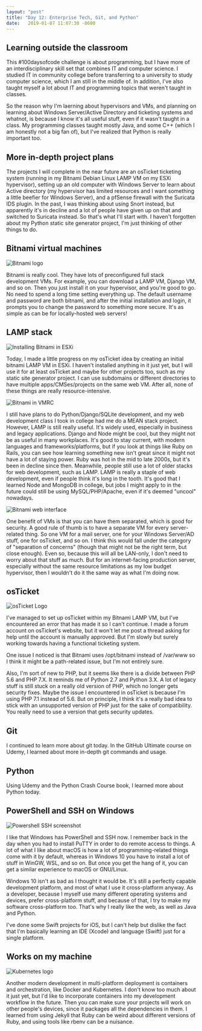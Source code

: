```yaml
---
layout: "post"
title: "Day 12: Enterprise Tech, Git, and Python"
date:   2019-01-07 11:07:30 -0600
---
```


## Learning outside the classroom

This #100daysofcode challenge is about programming, but I have more of an interdisciplinary skill set that combines IT and computer science. I studied IT in community college before transferring to a university to study computer science, which I am still in the middle of. In addition, I've also taught myself a lot about IT and programming topics that weren't taught in classes. 

So the reason why I'm laerning about hypervisors and VMs, and planning on learning about Windows Server/Active Directory and ticketing systems and whatnot, is because I know it's all useful stuff, even if it wasn't taught in a class. My programming classes taught mostly Java, and some C++ (which I am honestly not a big fan of), but I've realized that Python is really important too. 

## More in-depth project plans

The projects I will complete in the near future are an osTicket ticketing system (running in my Bitnami Debian Linux LAMP VM on my ESXi hypervisor), setting up an old computer with Windows Server to learn about Active directory (my hypervisor has limited resources and I want something a little beefier for Windows Server), and a pfSense firewall with the Suricata IDS plugin. In the past, I was thinking about using Snort instead, but apparently it's in decline and a lot of people have given up on that and switched to Suricata instead. So that's what I'll start with. I haven't forgotten about my Python static site generator project, I'm just thinking of other things to do.

## Bitnami virtual machines

![Bitnami logo](/assets/bitnami_logo.png)

Bitnami is really cool. They have lots of preconfigured full stack development VMs. For example, you can download a LAMP VM, Django VM, and so on. Then you just install it on your hypervisor, and you're good to go. No need to spend a long time setting everything up. The default username and password are both bitnami, and after the initial installation and login, it prompts you to change the password to something more secure. It's as simple as can be for locally-hosted web servers!

## LAMP stack

![Installing Bitnami in ESXi](/assets/bitnami_lamp_esxi1.PNG)

Today, I made a little progress on my osTicket idea by creating an initial bitnami LAMP VM in ESXi. I haven't installed anything in it just yet, but I will use it for at least osTicket and maybe for other projects too, such as my static site generator project. I can use subdomains or different directories to have multiple apps/CMSes/projects on the same web VM. After all, none of these things are really resource-intensive. 

![Bitnami in VMRC](/assets/bitnami_lamp_vmrc1.PNG)

I still have plans to do Python/Django/SQLite development, and my web development class I took in college had me do a MEAN stack project. However, LAMP is still really useful. It's widely used, especially in business and legacy applications. Django and Node might be cool, but they might not be as useful in many workplaces. It's good to stay current, with modern languages and frameworks/platforms, but if you look at things like Ruby on Rails, you can see how learning something new isn't great since it might not have a lot of staying power. Ruby was hot in the mid to late 2000s, but it's been in decline since then. Meanwhile, people still use a lot of older stacks for web development, such as LAMP. LAMP is really a staple of web development, even if people think it's long in the tooth. It's good that I learned Node and MongoDB in college, but jobs I might apply to in the future could still be using MySQL/PHP/Apache, even if it's deemed "uncool" nowadays.

![Bitnami web interface](/assets/bitnami_web_interface.PNG)

One benefit of VMs is that you can have them separated, which is good for security. A good rule of thumb is to have a separate VM for every server-related thing. So one VM for a mail server, one for your Windows Server/AD stuff, one for osTicket, and so on. I think this would fall under the category of "separation of concerns" (though that might not be the right term, but close enough). Even so, because this will all be LAN-only, I don't need to worry about that stuff as much. But for an internet-facing production server, especially without the same resource limitations as my low budget hypervisor, then I wouldn't do it the same way as what I'm doing now.


## osTicket

![osTicket Logo](/assets/osticket-logo.png)

I've managed to set up osTicket within my Bitnami LAMP VM, but I've encountered an error that has made it so I can't continue. I made a forum account on osTicket's website, but it won't let me post a thread asking for help until the account is manually approved. But I'm slowly but surely working towards having a functional ticketing system. 

One issue I noticed is that Bitnami uses /opt/bitnami instead of /var/www so I think it might be a path-related issue, but I'm not entirely sure. 

Also, I'm sort of new to PHP, but it seems like there is a divide between PHP 5.6 and PHP 7.X. It reminds me of Python 2.7 and Python 3.X. A lot of legacy stuff is still stuck on a really old version of PHP, which no longer gets security fixes. Maybe the issue I encountered in osTicket is because I'm using PHP 7.1 instead of 5.6. But on principle, I think it's a really bad idea to stick with an unsupported version of PHP just for the sake of compatibility. You really need to use a version that gets security updates.

## Git

I continued to learn more about git today. In the GitHub Ultimate course on Udemy, I learned about more in-depth git commands and usage.

## Python

Using Udemy and the Python Crash Course book, I learned more about Python today. 

## PowerShell and SSH on Windows

![Powershell SSH screenshot](/assets/powershell_ssh.PNG)

I like that Windows has PowerShell and SSH now. I remember back in the day when you had to install PuTTY in order to do remote access to things. A lot of what I like about macOS is how a lot of programming-related things come with it by default, whereas in Windows 10 you have to install a lot of stuff in WinGW, WSL, and so on. But once you get the hang of it, you can get a similar experience to macOS or GNU/Linux.

Windows 10 isn't as bad as I thought it would be. It's still a perfectly capable development platform, and most of what I use it cross-platform anyway. As a developer, because I myself use many different operating systems and devices, prefer cross-platform stuff, and because of that, I try to make my software cross-platform too. That's why I really like the web, as well as Java and Python. 

I've done some Swift projects for iOS, but I can't help but dislike the fact that I'm basically learning an IDE (Xcode) and language (Swift) just for a single platform. 

## Works on my machine

![Kubernetes logo](/assets/kubernetes-logo.png)

Another modern development in multi-platform deployment is containers and orchestration, like Docker and Kubernetes. I don't know too much about it just yet, but I'd like to incorporate containers into my development workflow in the future. Then you can make sure your projects will work on other people's devices, since it packages all the dependencies in them. I learned from using Jekyll that Ruby can be weird about different versions of Ruby, and using tools like rbenv can be a nuisance. 